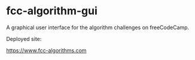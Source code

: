# fcc-algorithm-gui

A graphical user interface for the algorithm challenges on freeCodeCamp.

Deployed site: 

https://www.fcc-algorithms.com
